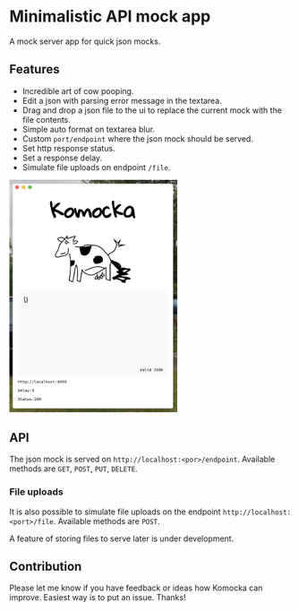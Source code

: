 # Minimalistic API mock app

A mock server app for quick json mocks.

## Features

- Incredible art of cow pooping.
- Edit a json with parsing error message in the textarea.
- Drag and drop a json file to the ui to replace the current mock with the file contents.
- Simple auto format on textarea blur.
- Custom `port/endpoint` where the json mock should be served.
- Set http response status.
- Set a response delay.
- Simulate file uploads on endpoint `/file`.

<img src="image.png" alt="" width="300" />

## API
The json mock is served on `http://localhost:<por>/endpoint`. Available methods are `GET`, `POST`, `PUT`, `DELETE`.

### File uploads
It is also possible to simulate file uploads on the endpoint `http://localhost:<port>/file`. Available methods are `POST`.

A feature of storing files to serve later is under development.

## Contribution
Please let me know if you have feedback or ideas how Komocka can improve. Easiest way is to put an issue. Thanks!
